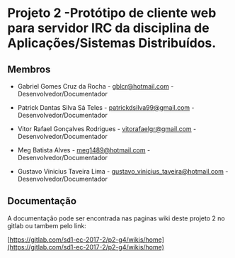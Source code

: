# Projeto 2 -Protótipo de cliente web para servidor IRC da disciplina de Aplicações/Sistemas Distribuídos.

## Membros

* Gabriel Gomes Cruz da Rocha - gblcr@hotmail.com - Desenvolvedor/Documentador

* Patrick Dantas Silva Sá Teles - patrickdsilva99@gmail.com - Desenvolvedor/Documentador

* Vitor Rafael Gonçalves Rodrigues - vitorafaelgr@gmail.com - Desenvolvedor/Documentador

* Meg Batista Alves - meg1489@hotmail.com - Desenvolvedor/Documentador

* Gustavo Vinicius Taveira Lima - gustavo_vinicius_taveira@hotmail.com - Desenvolvedor/Documentador

## Documentação


A documentação pode ser encontrada nas paginas wiki deste projeto 2 no gitlab ou tambem pelo link:

[https://gitlab.com/sd1-ec-2017-2/p2-g4/wikis/home](https://gitlab.com/sd1-ec-2017-2/p2-g4/wikis/home)



